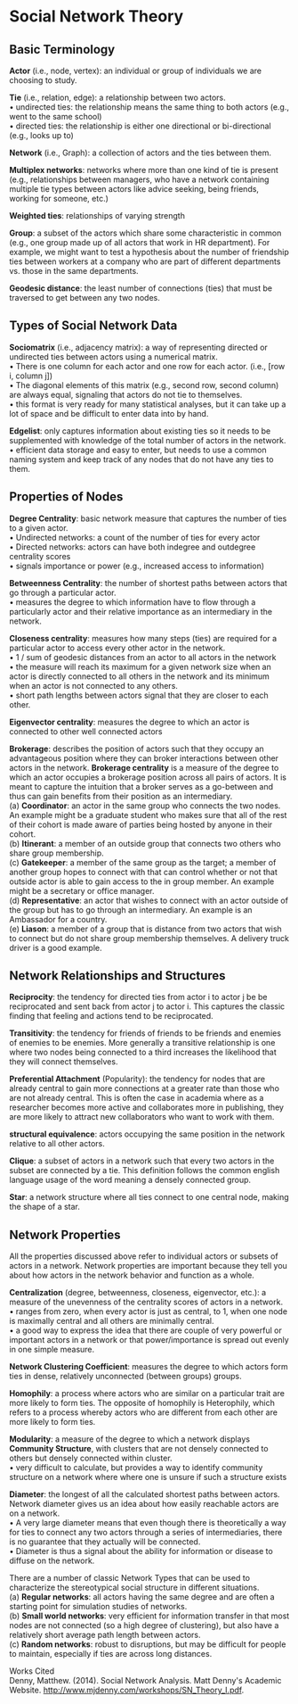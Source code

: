 # Social Network Theory  
## Basic Terminology  
<b> Actor</b> (i.e., node, vertex): an individual or group of individuals we are choosing to study.  

<b>Tie</b> (i.e., relation, edge): a relationship between two actors.  
&#8226; undirected ties: the relationship means the same thing to both actors (e.g., went to the same school)  
&#8226; directed ties: the relationship is either one directional or bi-directional (e.g., looks up to)  

<b>Network</b> (i.e., Graph): a collection of actors and the ties between them.  

<b>Multiplex networks</b>: networks where more than one kind of tie is present (e.g., relationships between managers, who have a network containing multiple tie types between actors like advice seeking, being friends, working for someone, etc.)  

<b>Weighted ties</b>: relationships of varying strength  

<b>Group</b>: a subset of the actors which share some characteristic in common (e.g., one group made up of all actors that work in HR department). For example, we might want to test a hypothesis about the number of friendship ties between workers at a company who are part of different departments vs. those in the same departments.  

<b>Geodesic distance</b>: the least number of connections (ties) that must be traversed to get between any two nodes.  

## Types of Social Network Data  
<b>Sociomatrix</b> (i.e., adjacency matrix): a way of representing directed or undirected ties between actors using a numerical matrix.  
&#8226; There is one column for each actor and one row for each actor. (i.e., [row i, column j])  
&#8226; The diagonal elements of this matrix (e.g., second row, second column) are always equal, signaling that actors do not tie to themselves.  
&#8226; this format is very ready for many statistical analyses, but it can take up a lot of space and be difficult to enter data into by hand.  

<b> Edgelist</b>: only captures information about existing ties so it needs to be supplemented with knowledge of the total number of actors in the network.  
&#8226; efficient data storage and easy to enter, but needs to use a common naming system and keep track of any nodes that do not have any ties to them.

## Properties of Nodes  
<b>Degree Centrality</b>: basic network measure that captures the number of ties to a given actor.  
&#8226; Undirected networks: a count of the number of ties for every actor  
&#8226; Directed networks: actors can have both indegree and outdegree centrality scores  
&#8226; signals importance or power (e.g., increased access to information)  

<b>Betweenness Centrality</b>: the number of shortest paths between actors that go through a particular actor.  
&#8226; measures the degree to which information have to flow through a particularly actor and their relative importance as an intermediary in the network.  

<b>Closeness centrality</b>: measures how many steps (ties) are required for a particular actor to access every other actor in the network.  
&#8226; 1 / sum of geodesic distances from an actor to all actors in the network  
&#8226; the measure will reach its maximum for a given network size when an actor is directly connected to all others in the network and its minimum when an actor is not connected to any others.  
&#8226; short path lengths between actors signal that they are closer to each other.  

<b>Eigenvector centrality</b>: measures the degree to which an actor is connected to other well connected actors  

<b>Brokerage</b>: describes the position of actors such that they occupy an advantageous position where they can broker interactions between other actors in the network. <b>Brokerage centrality</b> is a measure of the degree to which an actor occupies a brokerage position across all pairs of actors. It is meant to capture the intuition that a broker serves as a go-between and thus can gain benefits from their position as an intermediary.  
(a) <b>Coordinator</b>: an actor in the same group who connects the two nodes. An example might be a graduate student who makes sure that all of the rest of their cohort is made aware of parties being hosted by anyone in their cohort.  
(b) <b>Itinerant</b>: a member of an outside group that connects two others who share group membership.  
(c) <b>Gatekeeper</b>:  a member of the same group as the target; a member of another group hopes to connect with that can control whether or not that outside actor is able to gain access to the in group member. An example might be a secretary or office manager.  
(d) <b>Representative</b>: an actor that wishes to connect with an actor outside of the group but has to go through an intermediary. An example is an Ambassador for a country.  
(e) <b>Liason</b>:  a member of a group that is distance from two actors that wish to connect but do not share group membership themselves. A delivery truck driver is a good example.  

## Network Relationships and Structures  
<b>Reciprocity</b>: the tendency for directed ties from actor i to actor j be be reciprocated and sent back from actor j to actor i. This captures the classic finding that feeling and actions tend to be reciprocated.  

<b>Transitivity</b>: the tendency for friends of friends to be friends and enemies of enemies to be enemies. More generally a transitive relationship is one where two nodes being connected to a third increases the likelihood that they will connect themselves.  

<b>Preferential Attachment</b> (Popularity):  the tendency for nodes that are already central to gain more connections at a greater rate than those who are not already central. This is often the case in academia where as a researcher becomes more active and collaborates more in publishing, they are more likely to attract new collaborators who want to work with them.  

<b> structural equivalence</b>: actors occupying the same position in the network relative to all other actors.  

<b>Clique</b>: a subset of actors in a network such that every two actors in the subset are connected by a tie. This definition follows the common english language usage of the word meaning a densely connected group.  

<b>Star</b>: a network structure where all ties connect to one central node, making the shape of a star.  

## Network Properties  
All the properties discussed above refer to individual actors or subsets of actors in a network. Network properties are important because they tell you about how actors in the network behavior and function as a whole.  

<b>Centralization</b> (degree, betweenness, closeness, eigenvector, etc.): a measure of the unevenness of the centrality scores of actors in a network.  
&#8226; ranges from zero, when every actor is just as central, to 1, when one node is maximally central and all others are minimally central.  
&#8226; a good way to express the idea that there are couple of very powerful or important actors in a network or that power/importance is spread out evenly in one simple measure.  

<b>Network Clustering Coefficient</b>: measures the degree to which actors form ties in dense, relatively unconnected (between groups) groups.  

<b>Homophily</b>:  a process where actors who are similar on a particular trait are more likely to form ties. The opposite of homophily is Heterophily, which refers to a process whereby actors who are different from each other are more likely to form ties.  

<b>Modularity</b>: a measure of the degree to which a network displays <b>Community Structure</b>, with clusters that are not densely connected to others but densely connected within cluster.  
&#8226; very difficult to calculate, but provides a way to identify community structure on a network where where one is unsure if such a structure exists  

<b>Diameter</b>: the longest of all the calculated shortest paths between actors. Network diameter gives us an idea about how easily reachable actors are on a network.  
&#8226; A very large diameter means that even though there is theoretically a way for ties to connect any two actors through a series of intermediaries, there is no guarantee that they actually will be connected.  
&#8226; Diameter is thus a signal about the ability for information or disease to diffuse on the network.  

There are a number of classic Network Types that can be used to characterize the stereotypical social structure in different situations.  
(a) <b>Regular networks</b>: all actors having the same degree and are often a starting point for simulation studies of networks.  
(b) <b>Small world networks</b>: very efficient for information transfer in that most nodes are not connected (so a high degree of clustering), but also have a relatively short average path length between actors.  
(c) <b>Random networks</b>: robust to disruptions, but may be difficult for people to maintain, especially if ties are across long distances.  
  
Works Cited  
Denny, Matthew. (2014). Social Network Analysis. Matt Denny's Academic Website. http://www.mjdenny.com/workshops/SN_Theory_I.pdf.  
